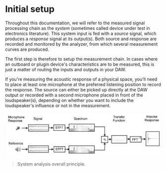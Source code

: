 # Initial setup
Throughout this documentation, we will refer to the measured signal processing chain as the <i>system</i> (sometimes called device under test in electronics literature). 
This system input is fed with a <i>source</i> signal, which produces a <i>response</i> signal at its output(s). 
Both source and response are recorded and monitored by the analyzer, from which several measurement curves are produced.

The first step is therefore to setup the measurement chain. In cases where an outboard or plugin device's characteristics are to be measured, this is just a matter of routing the inputs and outputs in your DAW.

If you're measuring the acoustic response of a physical space, you'll need to place at least one microphone at the preferred listening position to record the response. 
The source can either be picked up directly at the DAW output or recorded with a second microphone placed in front of the loudspeaker(s), depending on whether you want to include the loudspeaker's influence or not in the measurement.

![](include/SystemAnalysisPrinciple.png)

> System analysis overall principle.
